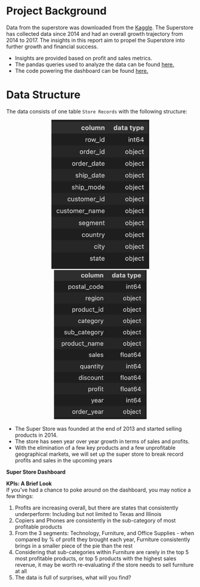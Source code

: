 # Project Background

Data from the superstore was downloaded from the [Kaggle](https://www.kaggle.com/datasets/vivek468/superstore-dataset-final?resource=download). The Superstore has collected data since 2014 and had an overall growth trajectory from 2014 to 2017. The insights in this report aim to propel the Superstore into further growth and financial success.

- Insights are provided based on profit and sales metrics.
- The pandas queries used to analyze the data can be found [here.](https://github.com/Dilcia19/superstore_analysis/blob/main/scripts/superstore_analysis.py)
- The code powering the dashboard can be found [here.](https://github.com/Dilcia19/superstore_analysis/blob/main/scripts/main.py)

# Data Structure

The data consists of one table `Store Records` with the following structure:

<div style="text-align: center;">
  <img src="data/entity_relationship_diagram1.png" alt="Superstore Data Structure" height="400" />
  <img src="data/entity_relationship_diagram2.png" alt="Second Image" height="400" /> 
</div>

- The Super Store was founded at the end of 2013 and started selling products in 2014. 
- The store has seen year over year growth in terms of sales and profits. 
- With the elimination of a few key products and a few unprofitable geographical markets, we will set up the super store to break record profits and sales in the upcoming years

**Super Store Dashboard**



**KPIs: A Brief Look**<br>
If you've had a chance to poke around on the dashboard, you may notice a few things:
1. Profits are increasing overall, but there are states that consistently underperform: Including but not limited to Texas and Illinois
2. Copiers and Phones are consistently in the sub-category of most profitable products
3. From the 3 segments: Technology, Furniture, and Office Supplies - when compared by % of profit they brought each year, Furniture consistently brings in a smaller piece of the pie than the rest
4. Considering that sub-categories within Furniture are rarely in the top 5 most profitable products, or top 5 products with the highest sales revenue, it may be worth re-evaluating if the store needs to sell furniture at all  
5. The data is full of surprises, what will you find?